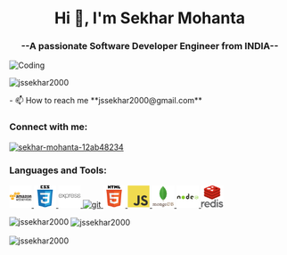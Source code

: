 <h1 align="center">Hi 👋, I'm Sekhar Mohanta</h1><h3 align="center">--A passionate Software Developer Engineer from INDIA--</h3><img alt="Coding" height="400" width="965" src="https://chrisdermody.com/content/images/2017/12/10_coding_dribbble.gif"><p align="left"> <img src="https://komarev.com/ghpvc/?username=jssekhar2000&label=Profile%20views&color=0e75b6&style=flat" alt="jssekhar2000" /> </p>
- 📫 How to reach me **jssekhar2000@gmail.com**<h3 align="left">Connect with me:</h3><p align="left"><a href="https://linkedin.com/in/sekhar-mohanta-12ab48234" target="blank"><img align="center" src="https://raw.githubusercontent.com/rahuldkjain/github-profile-readme-generator/master/src/images/icons/Social/linked-in-alt.svg" alt="sekhar-mohanta-12ab48234" height="30" width="40" /></a></p><h3 align="left">Languages and Tools:</h3><p align="left"> <a href="https://aws.amazon.com" target="_blank" rel="noreferrer"> <img src="https://raw.githubusercontent.com/devicons/devicon/master/icons/amazonwebservices/amazonwebservices-original-wordmark.svg" alt="aws" width="40" height="40"/> </a> <a href="https://www.w3schools.com/css/" target="_blank" rel="noreferrer"> <img src="https://raw.githubusercontent.com/devicons/devicon/master/icons/css3/css3-original-wordmark.svg" alt="css3" width="40" height="40"/> </a> <a href="https://expressjs.com" target="_blank" rel="noreferrer"> <img src="https://raw.githubusercontent.com/devicons/devicon/master/icons/express/express-original-wordmark.svg" alt="express" width="40" height="40"/> </a> <a href="https://git-scm.com/" target="_blank" rel="noreferrer"> <img src="https://www.vectorlogo.zone/logos/git-scm/git-scm-icon.svg" alt="git" width="40" height="40"/> </a> <a href="https://www.w3.org/html/" target="_blank" rel="noreferrer"> <img src="https://raw.githubusercontent.com/devicons/devicon/master/icons/html5/html5-original-wordmark.svg" alt="html5" width="40" height="40"/> </a> <a href="https://developer.mozilla.org/en-US/docs/Web/JavaScript" target="_blank" rel="noreferrer"> <img src="https://raw.githubusercontent.com/devicons/devicon/master/icons/javascript/javascript-original.svg" alt="javascript" width="40" height="40"/> </a> <a href="https://www.mongodb.com/" target="_blank" rel="noreferrer"> <img src="https://raw.githubusercontent.com/devicons/devicon/master/icons/mongodb/mongodb-original-wordmark.svg" alt="mongodb" width="40" height="40"/> </a> <a href="https://nodejs.org" target="_blank" rel="noreferrer"> <img src="https://raw.githubusercontent.com/devicons/devicon/master/icons/nodejs/nodejs-original-wordmark.svg" alt="nodejs" width="40" height="40"/> </a> <a href="https://redis.io" target="_blank" rel="noreferrer"> <img src="https://raw.githubusercontent.com/devicons/devicon/master/icons/redis/redis-original-wordmark.svg" alt="redis" width="40" height="40"/> </a> </p><p><img align="left" src="https://github-readme-stats.vercel.app/api/top-langs?username=jssekhar2000&show_icons=true&locale=en&layout=compact" alt="jssekhar2000" /></p><p>&nbsp;<img align="center" src="https://github-readme-stats.vercel.app/api?username=jssekhar2000&show_icons=true&locale=en" alt="jssekhar2000" /></p><p><img align="center" src="https://github-readme-streak-stats.herokuapp.com/?user=jssekhar2000&" alt="jssekhar2000" /></p>
